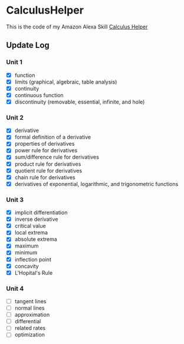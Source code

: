 # CalculusHelper
This is the code of my Amazon Alexa Skill [Calculus Helper](https://www.amazon.com/thehappydinoa-Calculus-Helper/dp/B0763T9JPQ/)

## Update Log

### Unit 1
- [x] function
- [x] limits (graphical, algebraic, table analysis)
- [x] continuity
- [x] continuous function
- [x] discontinuity (removable, essential, infinite, and hole) 

### Unit 2
- [x] derivative
- [x] formal definition of a derivative
- [x] properties of derivatives
- [x] power rule for derivatives
- [x] sum/difference rule for derivatives
- [x] product rule for derivatives
- [x] quotient rule for derivatives
- [x] chain rule for derivatives
- [x] derivatives of exponential, logarithmic, and trigonometric functions
 
 ### Unit 3
- [x] implicit differentiation
- [x] inverse derivative 
- [x] critical value
- [x] local extrema
- [x] absolute extrema
- [x] maximum
- [x] minimum
- [x] inflection point
- [x] concavity
- [x] L'Hopital's Rule 

### Unit 4
- [ ] tangent lines
- [ ] normal lines
- [ ] approximation
- [ ] differential
- [ ] related rates
- [ ] optimization

